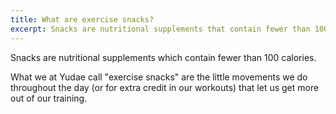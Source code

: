 ```yaml
---
title: What are exercise snacks?
excerpt: Snacks are nutritional supplements that contain fewer than 100 calories. Exercise snacks are the little movements we do throughout the day (or extra credit in a workout) that let us get more out of our fitness training.
---
```


Snacks are nutritional supplements which contain fewer than 100 calories. 


What we at Yudae call "exercise snacks" are the little movements we do throughout the day (or for extra credit in our workouts) that let us get more out of our training.
